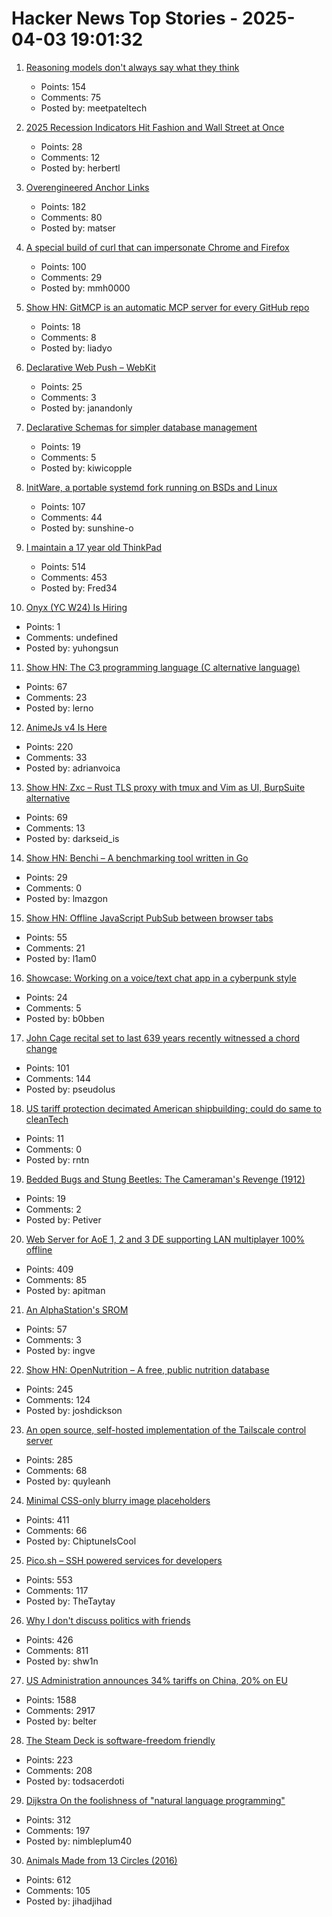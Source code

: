 # Hacker News Top Stories - 2025-04-03 19:01:32

1. [Reasoning models don't always say what they think](https://www.anthropic.com/research/reasoning-models-dont-say-think)
   - Points: 154
   - Comments: 75
   - Posted by: meetpateltech

2. [2025 Recession Indicators Hit Fashion and Wall Street at Once](https://www.marieclaire.com/fashion/recession-2025-fashion-indicators/)
   - Points: 28
   - Comments: 12
   - Posted by: herbertl

3. [Overengineered Anchor Links](https://thirty-five.com/overengineered-anchoring)
   - Points: 182
   - Comments: 80
   - Posted by: matser

4. [A special build of curl that can impersonate Chrome and Firefox](https://github.com/lwthiker/curl-impersonate)
   - Points: 100
   - Comments: 29
   - Posted by: mmh0000

5. [Show HN: GitMCP is an automatic MCP server for every GitHub repo](https://gitmcp.io/)
   - Points: 18
   - Comments: 8
   - Posted by: liadyo

6. [Declarative Web Push – WebKit](https://webkit.org/blog/16535/meet-declarative-web-push/)
   - Points: 25
   - Comments: 3
   - Posted by: janandonly

7. [Declarative Schemas for simpler database management](https://supabase.com/blog/declarative-schemas)
   - Points: 19
   - Comments: 5
   - Posted by: kiwicopple

8. [InitWare, a portable systemd fork running on BSDs and Linux](https://github.com/InitWare/InitWare)
   - Points: 107
   - Comments: 44
   - Posted by: sunshine-o

9. [I maintain a 17 year old ThinkPad](https://pilledtexts.com/why-i-use-a-17-year-old-thinkpad/)
   - Points: 514
   - Comments: 453
   - Posted by: Fred34

10. [Onyx (YC W24) Is Hiring](https://www.ycombinator.com/companies/onyx/jobs/CUHpbpE-founding-devrel-engineer)
   - Points: 1
   - Comments: undefined
   - Posted by: yuhongsun

11. [Show HN: The C3 programming language (C alternative language)](https://github.com/c3lang/c3c)
   - Points: 67
   - Comments: 23
   - Posted by: lerno

12. [AnimeJs v4 Is Here](https://animejs.com/)
   - Points: 220
   - Comments: 33
   - Posted by: adrianvoica

13. [Show HN: Zxc – Rust TLS proxy with tmux and Vim as UI, BurpSuite alternative](https://github.com/hail-hydrant/zxc)
   - Points: 69
   - Comments: 13
   - Posted by: darkseid_is

14. [Show HN: Benchi – A benchmarking tool written in Go](https://github.com/ConduitIO/benchi)
   - Points: 29
   - Comments: 0
   - Posted by: lmazgon

15. [Show HN: Offline JavaScript PubSub between browser tabs](https://simon-frey.com/tabsub/)
   - Points: 55
   - Comments: 21
   - Posted by: l1am0

16. [Showcase: Working on a voice/text chat app in a cyberpunk style](https://static.mollohq.com/molly-0.0.1-showcase.mp4)
   - Points: 24
   - Comments: 5
   - Posted by: b0bben

17. [John Cage recital set to last 639 years recently witnessed a chord change](https://www.spectator.co.uk/article/what-were-we-all-doing-here-my-600-mile-trip-to-hear-an-organ-play-a-d-natural/)
   - Points: 101
   - Comments: 144
   - Posted by: pseudolus

18. [US tariff protection decimated American shipbuilding; could do same to cleanTech](https://grist.org/economics/how-trumps-liberation-day-tariffs-could-kill-american-innovation/)
   - Points: 11
   - Comments: 0
   - Posted by: rntn

19. [Bedded Bugs and Stung Beetles: The Cameraman's Revenge (1912)](https://publicdomainreview.org/collection/cameramans-revenge/)
   - Points: 19
   - Comments: 2
   - Posted by: Petiver

20. [Web Server for AoE 1, 2 and 3 DE supporting LAN multiplayer 100% offline](https://github.com/luskaner/ageLANServer)
   - Points: 409
   - Comments: 85
   - Posted by: apitman

21. [An AlphaStation's SROM](https://thejpster.org.uk/blog/blog-2025-03-30/)
   - Points: 57
   - Comments: 3
   - Posted by: ingve

22. [Show HN: OpenNutrition – A free, public nutrition database](https://www.opennutrition.app/search)
   - Points: 245
   - Comments: 124
   - Posted by: joshdickson

23. [An open source, self-hosted implementation of the Tailscale control server](https://github.com/juanfont/headscale)
   - Points: 285
   - Comments: 68
   - Posted by: quyleanh

24. [Minimal CSS-only blurry image placeholders](https://leanrada.com/notes/css-only-lqip/)
   - Points: 411
   - Comments: 66
   - Posted by: ChiptuneIsCool

25. [Pico.sh – SSH powered services for developers](https://pico.sh/)
   - Points: 553
   - Comments: 117
   - Posted by: TheTaytay

26. [Why I don't discuss politics with friends](https://shwin.co/blog/why-i-dont-discuss-politics-with-friends)
   - Points: 426
   - Comments: 811
   - Posted by: shw1n

27. [US Administration announces 34% tariffs on China, 20% on EU](https://www.bbc.com/news/live/c1dr7vy39eet)
   - Points: 1588
   - Comments: 2917
   - Posted by: belter

28. [The Steam Deck is software-freedom friendly](https://isomorphism.xyz/blog/2024/steam-deck/)
   - Points: 223
   - Comments: 208
   - Posted by: todsacerdoti

29. [Dijkstra On the foolishness of "natural language programming"](https://www.cs.utexas.edu/~EWD/transcriptions/EWD06xx/EWD667.html)
   - Points: 312
   - Comments: 197
   - Posted by: nimbleplum40

30. [Animals Made from 13 Circles (2016)](https://www.dorithegiant.com/2016/05/13-animals-made-from-13-circles.html)
   - Points: 612
   - Comments: 105
   - Posted by: jihadjihad


